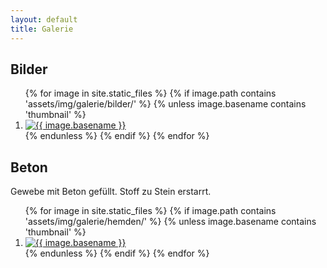 ```yaml
---
layout: default
title: Galerie
---
```


<script src="https://cdnjs.cloudflare.com/ajax/libs/lightbox2/2.9.0/js/lightbox-plus-jquery.min.js"></script>
<link href="https://cdnjs.cloudflare.com/ajax/libs/lightbox2/2.9.0/css/lightbox.min.css" rel="stylesheet" />

## Bilder

<ol class="photo-gallery">
    {% for image in site.static_files %}
        {% if image.path contains 'assets/img/galerie/bilder/' %}
            {% unless image.basename contains 'thumbnail' %}
                <li>
                    <a href="{{ site.baseurl }}{{ image.path }}" data-lightbox="Hemden" title="{{ image.basename }}">
                        <img src="{{ site.baseurl }}{{ image.path }}-thumbnail.jpg" alt="{{ image.basename }}" />
                    </a>
                </li>
            {% endunless %}
        {% endif %}
    {% endfor %}
</ol>

## Beton

Gewebe mit Beton gefüllt. Stoff zu Stein erstarrt.

<ol class="photo-gallery">
    {% for image in site.static_files %}
        {% if image.path contains 'assets/img/galerie/hemden/' %}
            {% unless image.basename contains 'thumbnail' %}
                <li>
                    <a href="{{ site.baseurl }}{{ image.path }}" data-lightbox="Hemden" title="{{ image.basename }}">
                        <img src="{{ site.baseurl }}{{ image.path }}-thumbnail.jpg" alt="{{ image.basename }}" />
                    </a>
                </li>
            {% endunless %}
        {% endif %}
    {% endfor %}
</ol>
